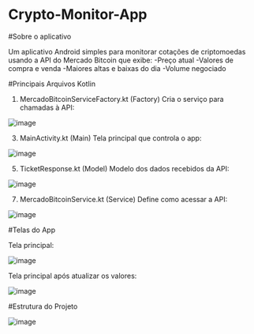 # Crypto-Monitor-App

#Sobre o aplicativo

Um aplicativo Android simples para monitorar cotações de criptomoedas usando a API do Mercado Bitcoin que exibe:
-Preço atual
-Valores de compra e venda
-Maiores altas e baixas do dia
-Volume negociado

#Principais Arquivos Kotlin

1. MercadoBitcoinServiceFactory.kt (Factory)
Cria o serviço para chamadas à API:


![image](https://github.com/user-attachments/assets/ea463800-2ed3-44c2-aeb6-cc56fe452f5b)

3. MainActivity.kt (Main)
Tela principal que controla o app:


![image](https://github.com/user-attachments/assets/3044c4b3-5b02-4787-a83d-1e5396212d03)

5. TicketResponse.kt (Model)
Modelo dos dados recebidos da API:


![image](https://github.com/user-attachments/assets/cf20e831-0bcd-4c86-b06f-41d898898715)

7. MercadoBitcoinService.kt (Service)
Define como acessar a API:


![image](https://github.com/user-attachments/assets/e6746cca-78d1-4663-b9e1-3a1b1cef742c)

#Telas do App

Tela principal:


![image](https://github.com/user-attachments/assets/da1ec1c6-04bd-4caa-9465-856468f3f7d5)

Tela principal após atualizar os valores:


![image](https://github.com/user-attachments/assets/2c044d39-9153-4c47-bbf1-ee17c35462d4)

#Estrutura do Projeto


![image](https://github.com/user-attachments/assets/3b3d9dc1-7183-4468-8650-39bedb4ff3a4)

